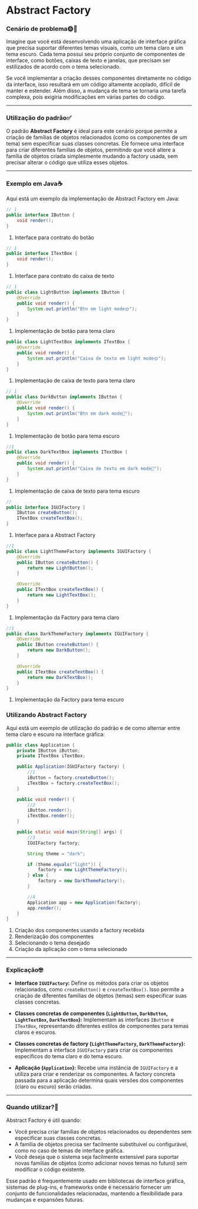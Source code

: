 # Abstract Factory

### Cenário de problema🌞🌛

Imagine que você está desenvolvendo uma aplicação de interface gráfica que precisa suportar diferentes temas visuais, como um tema claro e um tema escuro. Cada tema possui seu próprio conjunto de componentes de interface, como botões, caixas de texto e janelas, que precisam ser estilizados de acordo com o tema selecionado.

Se você implementar a criação desses componentes diretamente no código da interface, isso resultará em um código altamente acoplado, difícil de manter e estender. Além disso, a mudança de tema se tornaria uma tarefa complexa, pois exigiria modificações em várias partes do código.

---

### Utilização do padrão✅

O padrão **Abstract Factory** é ideal para este cenário porque permite a criação de famílias de objetos relacionados (como os componentes de um tema) sem especificar suas classes concretas. Ele fornece uma interface para criar diferentes famílias de objetos, permitindo que você altere a família de objetos criada simplesmente mudando a factory usada, sem precisar alterar o código que utiliza esses objetos.

---

### Exemplo em Java☕

Aqui está um exemplo da implementação de Abstract Factory em Java:

```java
// 1
public interface IButton {
    void render();
}
```

1. Interface para contrato do botão

```java
// 1
public interface ITextBox {
    void render();
}
```

1. Interface para contrato do caixa de texto

```java
// 1
public class LightButton implements IButton {
    @Override
    public void render() {
        System.out.println("Btn em light mode🌞");
    }
}
```

1. Implementação de botão para tema claro

```java
public class LightTextBox implements ITextBox {
    @Override
    public void render() {
        System.out.println("Caixa de texto em light mode🌞");
    }
}
```

1. Implementação de caixa de texto para tema claro

```java
// 1
public class DarkButton implements IButton {
    @Override
    public void render() {
        System.out.println("Btn em dark mode🌛");
    }
}
```

1. Implementação de botão para tema escuro

```java
//1
public class DarkTextBox implements ITextBox {
    @Override
    public void render() {
        System.out.println("Caixa de texto em dark mode🌛");
    }
}
```

1. Implementação de caixa de texto para tema escuro

```java
// 
public interface IGUIFactory {
    IButton createButton();
    ITextBox createTextBox();
}
```

1. Interface para a Abstract Factory

```java
//1
public class LightThemeFactory implements IGUIFactory {
    @Override
    public IButton createButton() {
        return new LightButton();
    }

    @Override
    public ITextBox createTextBox() {
        return new LightTextBox();
    }
}
```

1. Implementação da Factory para tema claro

```java
//1
public class DarkThemeFactory implements IGUIFactory {
    @Override
    public IButton createButton() {
        return new DarkButton();
    }

    @Override
    public ITextBox createTextBox() {
        return new DarkTextBox();
    }
}
```

1. Implementação da Factory para tema escuro

### Utilizando Abstract Factory

Aqui está um exemplo de utilização do padrão e de como alternar entre tema claro e escuro na interface gráfica:

```java
public class Application {
    private IButton iButton;
    private ITextBox iTextBox;

    public Application(IGUIFactory factory) {
        //1
        iButton = factory.createButton();
        iTextBox = factory.createTextBox();
    }

    public void render() {
        //2
        iButton.render();
        iTextBox.render();
    }

    public static void main(String[] args) {
        //3
        IGUIFactory factory;

        String theme = "dark";

        if (theme.equals("light")) {
            factory = new LightThemeFactory();
        } else {
            factory = new DarkThemeFactory();
        }

        //4
        Application app = new Application(factory);
        app.render();
    }
}
```

1. Criação dos componentes usando a factory recebida
2. Renderização dos componentes
3. Selecionando o tema desejado
4. Criação da aplicação com o tema selecionado

---

### Explicação🤓

- **Interface `IGUIFactory`:** Define os métodos para criar os objetos relacionados, como `createButton()` e `createTextBox()`. Isso permite a criação de diferentes famílias de objetos (temas) sem especificar suas classes concretas.

- **Classes concretas de componentes (`LightButton`, `DarkButton`, `LightTextBox`, `DarkTextBox`):** Implementam as interfaces `IButton` e `ITextBox`, representando diferentes estilos de componentes para temas claros e escuros.

- **Classes concretas de factory (`LightThemeFactory`, `DarkThemeFactory`):** Implementam a interface `IGUIFactory` para criar os componentes específicos do tema claro e do tema escuro.

- **Aplicação (`Application`):** Recebe uma instância de `IGUIFactory` e a utiliza para criar e renderizar os componentes. A factory concreta passada para a aplicação determina quais versões dos componentes (claro ou escuro) serão criadas.

---

### Quando utilizar?🤔

Abstract Factory é útil quando:
- Você precisa criar famílias de objetos relacionados ou dependentes sem especificar suas classes concretas.
- A família de objetos precisa ser facilmente substituível ou configurável, como no caso de temas de interface gráfica.
- Você deseja que o sistema seja facilmente extensível para suportar novas famílias de objetos (como adicionar novos temas no futuro) sem modificar o código existente.

Esse padrão é frequentemente usado em bibliotecas de interface gráfica, sistemas de plug-ins, e frameworks onde é necessário fornecer um conjunto de funcionalidades relacionadas, mantendo a flexibilidade para mudanças e expansões futuras.